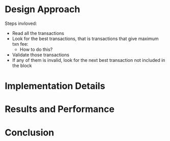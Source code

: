# Design Approach

Steps invloved:
* Read all the transactions
* Look for the best transactions, that is transactions that give maximum txn fee:
    * How to do this?
* Validate those transactions
* If any of them is invalid, look for the next best transaction not included in the block

# Implementation Details

# Results and Performance

# Conclusion